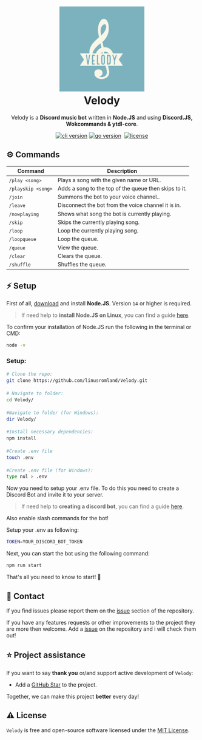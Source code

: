 <h1 align="center">
  <img src="assets/logo.jpeg" width="224px"/><br/>
  Velody
</h1>
<p align="center">Velody is a <b>Discord music bot</b> written in <b>Node.JS</b> and using <b>Discord.JS, Wokcommands & ytdl-core</b>.

<p align="center"><a href="https://github.com/linusromland/velody/releases" target="_blank"><img src="https://img.shields.io/badge/version-v0.1.0-blue?style=for-the-badge&logo=none" alt="cli version" /></a>&nbsp;<a href="https://nodejs.org/en/" target="_blank"><img src="https://img.shields.io/badge/Node.JS-14.17+-0?style=for-the-badge&logo=nodedotjs" alt="go version" /></a>&nbsp;
<a href="https://github.com/linusromland/Velody/blob/master/LICENSE"><img src="https://img.shields.io/badge/license-MIT-red?style=for-the-badge&logo=none" alt="license" /></a></p>

## ⚙️ Commands

| Command | Description |
| ------ | ---- |
| `/play <song>`| Plays a song with the given name or URL. |
| `/playskip <song>`| Adds a song to the top of the queue then skips to it. |
| `/join`| Summons the bot to your voice channel.. |
| `/leave`| Disconnect the bot from the voice channel it is in. |
| `/nowplaying`| Shows what song the bot is currently playing. |
| `/skip`| Skips the currently playing song. |
| `/loop`| Loop the currently playing song. |
| `/loopqueue`| Loop the queue. |
| `/queue`| View the queue.  |
| `/clear`| Clears the queue.  |
| `/shuffle`| Shuffles the queue.  |

## ⚡️ Setup


First of all, [download](https://nodejs.org/en/) and install **Node.JS**. Version `14` or higher is required.

> If need help to **install Node.JS on Linux**, you can find a guide [here](https://www.digitalocean.com/community/tutorial_collections/how-to-install-node-js).

To confirm your installation of Node.JS run the following in the terminal or CMD:

```bash
node -v
```

### Setup:

```bash
# Clone the repo:
git clone https://github.com/linusromland/Velody.git

# Navigate to folder:
cd Velody/

#Navigate to folder (for Windows):
dir Velody/

#Install necessary dependencies:
npm install

#Create .env file
touch .env

#Create .env file (for Windows):
type nul > .env
```

Now you need to setup your .env file. To do this you need to create a Discord Bot and invite it to your server.

> If need help to **creating a discord bot**, you can find a guide [here](https://dsharpplus.github.io/articles/basics/bot_account.html).

Also enable slash commands for the bot!

Setup your .env as following:

```bash
TOKEN=YOUR_DISCORD_BOT_TOKEN
```

Next, you can start the bot using the following command:

```bash
npm run start
```

That's all you need to know to start! 🎉
## 📝 Contact

If you find issues please report them on the [issue](https://github.com/linusromland/Velody/issues) section of the repository.

If you have any features requests or other improvements to the project they are more then welcome. Add a [issue](https://github.com/linusromland/Velody/issues) on the repository and i will check them out!

## ⭐️ Project assistance

If you want to say **thank you** or/and support active development of `Velody`:

- Add a [GitHub Star](https://github.com/linusromland/velody) to the project.

Together, we can make this project **better** every day! 

## ⚠️ License

`Velody` is free and open-source software licensed under the [MIT License](https://github.com/linusromland/Velody/blob/master/LICENSE).
